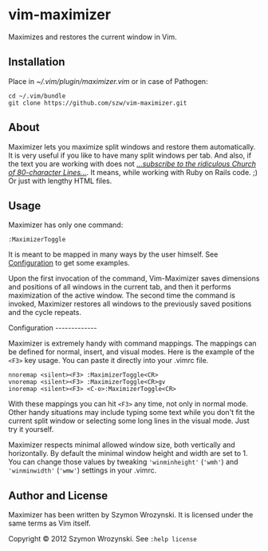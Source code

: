 vim-maximizer
=============

Maximizes and restores the current window in Vim.


Installation
------------

Place in *~/.vim/plugin/maximizer.vim* or in case of Pathogen:

    cd ~/.vim/bundle
    git clone https://github.com/szw/vim-maximizer.git


About
-----

Maximizer lets you maximize split windows and restore them automatically. It is very useful if you
like to have many split windows per tab. And also, if the text you are working with does not
[_...subscribe to the ridiculous Church of 80-character
Lines..._](http://37signals.com/svn/posts/3250-clarity-over-brevity-in-variable-and-method-names).
It means, while working with Ruby on Rails code. ;) Or just with lengthy HTML files.

Usage
-----

Maximizer has only one command:

    :MaximizerToggle

It is meant to be mapped in many ways by the user himself. See [Configuration](#configuration) to
get some examples.

Upon the first invocation of the command, Vim-Maximizer saves dimensions and positions of all
windows in the current tab, and then it performs maximization of the active window. The second time
the command is invoked, Maximizer restores all windows to the previously saved positions and the
cycle repeats.

<div id="configuration"></div>
Configuration
-------------

Maximizer is extremely handy with command mappings. The mappings can be defined for normal, insert,
and visual modes. Here is the example of the `<F3>` key usage. You can paste it directly into your
.vimrc file.

    nnoremap <silent><F3> :MaximizerToggle<CR>
    vnoremap <silent><F3> :MaximizerToggle<CR>gv
    inoremap <silent><F3> <C-o>:MaximizerToggle<CR>

With these mappings you can hit `<F3>` any time, not only in normal mode. Other handy situations may
include typing some text while you don't fit the current split window or selecting some long lines
in the visual mode. Just try it yourself.

Maximizer respects minimal allowed window size, both vertically and horizontally. By default the
minimal window height and width are set to 1.  You can change those values by tweaking
`'winminheight'` (`'wmh'`) and `'winminwidth'` (`'wmw'`) settings in your .vimrc.


Author and License
------------------

Maximizer has been written by Szymon Wrozynski. It is licensed under the same
terms as Vim itself.

Copyright &copy; 2012 Szymon Wrozynski. See `:help license`
